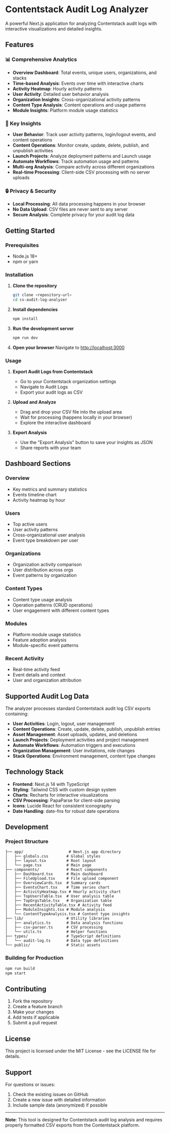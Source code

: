 # Contentstack Audit Log Analyzer

A powerful Next.js application for analyzing Contentstack audit logs with interactive visualizations and detailed insights.

## Features

### 📊 Comprehensive Analytics
- **Overview Dashboard**: Total events, unique users, organizations, and stacks
- **Time-based Analysis**: Events over time with interactive charts
- **Activity Heatmap**: Hourly activity patterns
- **User Activity**: Detailed user behavior analysis
- **Organization Insights**: Cross-organizational activity patterns
- **Content Type Analysis**: Content operations and usage patterns
- **Module Insights**: Platform module usage statistics

### 🎯 Key Insights
- **User Behavior**: Track user activity patterns, login/logout events, and content operations
- **Content Operations**: Monitor create, update, delete, publish, and unpublish activities
- **Launch Projects**: Analyze deployment patterns and Launch usage
- **Automate Workflows**: Track automation usage and patterns
- **Multi-org Analysis**: Compare activity across different organizations
- **Real-time Processing**: Client-side CSV processing with no server uploads

### 🔒 Privacy & Security
- **Local Processing**: All data processing happens in your browser
- **No Data Upload**: CSV files are never sent to any server
- **Secure Analysis**: Complete privacy for your audit log data

## Getting Started

### Prerequisites
- Node.js 18+ 
- npm or yarn

### Installation

1. **Clone the repository**
   ```bash
   git clone <repository-url>
   cd cs-audit-log-analyzer
   ```

2. **Install dependencies**
   ```bash
   npm install
   ```

3. **Run the development server**
   ```bash
   npm run dev
   ```

4. **Open your browser**
   Navigate to [http://localhost:3000](http://localhost:3000)

### Usage

1. **Export Audit Logs from Contentstack**
   - Go to your Contentstack organization settings
   - Navigate to Audit Logs
   - Export your audit logs as CSV

2. **Upload and Analyze**
   - Drag and drop your CSV file into the upload area
   - Wait for processing (happens locally in your browser)
   - Explore the interactive dashboard

3. **Export Analysis**
   - Use the "Export Analysis" button to save your insights as JSON
   - Share reports with your team

## Dashboard Sections

### Overview
- Key metrics and summary statistics
- Events timeline chart
- Activity heatmap by hour

### Users
- Top active users
- User activity patterns
- Cross-organizational user analysis
- Event type breakdown per user

### Organizations
- Organization activity comparison
- User distribution across orgs
- Event patterns by organization

### Content Types
- Content type usage analysis
- Operation patterns (CRUD operations)
- User engagement with different content types

### Modules
- Platform module usage statistics
- Feature adoption analysis
- Module-specific event patterns

### Recent Activity
- Real-time activity feed
- Event details and context
- User and organization attribution

## Supported Audit Log Data

The analyzer processes standard Contentstack audit log CSV exports containing:

- **User Activities**: Login, logout, user management
- **Content Operations**: Create, update, delete, publish, unpublish entries
- **Asset Management**: Asset uploads, updates, and deletions
- **Launch Projects**: Deployment activities and project management
- **Automate Workflows**: Automation triggers and executions
- **Organization Management**: User invitations, role changes
- **Stack Operations**: Environment management, content type changes

## Technology Stack

- **Frontend**: Next.js 14 with TypeScript
- **Styling**: Tailwind CSS with custom design system
- **Charts**: Recharts for interactive visualizations
- **CSV Processing**: PapaParse for client-side parsing
- **Icons**: Lucide React for consistent iconography
- **Date Handling**: date-fns for robust date operations

## Development

### Project Structure
```
├── app/                    # Next.js app directory
│   ├── globals.css        # Global styles
│   ├── layout.tsx         # Root layout
│   └── page.tsx           # Main page
├── components/            # React components
│   ├── Dashboard.tsx      # Main dashboard
│   ├── FileUpload.tsx     # File upload component
│   ├── OverviewCards.tsx  # Summary cards
│   ├── EventsChart.tsx    # Time series chart
│   ├── ActivityHeatmap.tsx # Hourly activity chart
│   ├── TopUsersTable.tsx  # User analysis table
│   ├── TopOrgsTable.tsx   # Organization table
│   ├── RecentActivityTable.tsx # Activity feed
│   ├── ModuleInsights.tsx # Module analysis
│   └── ContentTypeAnalysis.tsx # Content type insights
├── lib/                   # Utility libraries
│   ├── analytics.ts       # Data analysis functions
│   ├── csv-parser.ts      # CSV processing
│   └── utils.ts           # Helper functions
├── types/                 # TypeScript definitions
│   └── audit-log.ts       # Data type definitions
└── public/                # Static assets
```

### Building for Production

```bash
npm run build
npm start
```

## Contributing

1. Fork the repository
2. Create a feature branch
3. Make your changes
4. Add tests if applicable
5. Submit a pull request

## License

This project is licensed under the MIT License - see the LICENSE file for details.

## Support

For questions or issues:
1. Check the existing issues on GitHub
2. Create a new issue with detailed information
3. Include sample data (anonymized) if possible

---

**Note**: This tool is designed for Contentstack audit log analysis and requires properly formatted CSV exports from the Contentstack platform.
